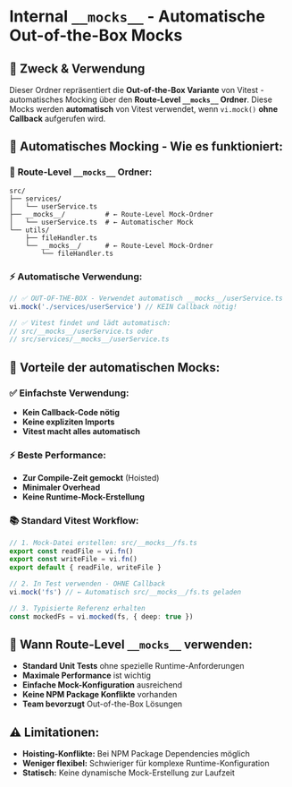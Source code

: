 # Internal `__mocks__` - Automatische Out-of-the-Box Mocks

## 🎯 **Zweck & Verwendung**

Dieser Ordner repräsentiert die **Out-of-the-Box Variante** von Vitest - automatisches Mocking über den **Route-Level `__mocks__` Ordner**. Diese Mocks werden **automatisch** von Vitest verwendet, wenn `vi.mock()` **ohne Callback** aufgerufen wird.

## 🚀 **Automatisches Mocking - Wie es funktioniert:**

### 📁 **Route-Level `__mocks__` Ordner:**
```
src/
├── services/
│   └── userService.ts
├── __mocks__/          # ← Route-Level Mock-Ordner
│   └── userService.ts  # ← Automatischer Mock
└── utils/
    ├── fileHandler.ts
    └── __mocks__/      # ← Route-Level Mock-Ordner
        └── fileHandler.ts
```

### ⚡ **Automatische Verwendung:**
```typescript
// ✅ OUT-OF-THE-BOX - Verwendet automatisch __mocks__/userService.ts
vi.mock('./services/userService') // KEIN Callback nötig!

// ✅ Vitest findet und lädt automatisch:
// src/__mocks__/userService.ts oder
// src/services/__mocks__/userService.ts
```

## 🔧 **Vorteile der automatischen Mocks:**

### ✅ **Einfachste Verwendung:**
- **Kein Callback-Code nötig**
- **Keine expliziten Imports**
- **Vitest macht alles automatisch**

### ⚡ **Beste Performance:**
- **Zur Compile-Zeit gemockt** (Hoisted)
- **Minimaler Overhead**
- **Keine Runtime-Mock-Erstellung**

### 📚 **Standard Vitest Workflow:**
```typescript
// 1. Mock-Datei erstellen: src/__mocks__/fs.ts
export const readFile = vi.fn()
export const writeFile = vi.fn()
export default { readFile, writeFile }

// 2. In Test verwenden - OHNE Callback
vi.mock('fs') // ← Automatisch src/__mocks__/fs.ts geladen

// 3. Typisierte Referenz erhalten
const mockedFs = vi.mocked(fs, { deep: true })
```

## 🎯 **Wann Route-Level `__mocks__` verwenden:**

- **Standard Unit Tests** ohne spezielle Runtime-Anforderungen
- **Maximale Performance** ist wichtig
- **Einfache Mock-Konfiguration** ausreichend
- **Keine NPM Package Konflikte** vorhanden
- **Team bevorzugt** Out-of-the-Box Lösungen

## ⚠️ **Limitationen:**

- **Hoisting-Konflikte:** Bei NPM Package Dependencies möglich
- **Weniger flexibel:** Schwieriger für komplexe Runtime-Konfiguration  
- **Statisch:** Keine dynamische Mock-Erstellung zur Laufzeit
